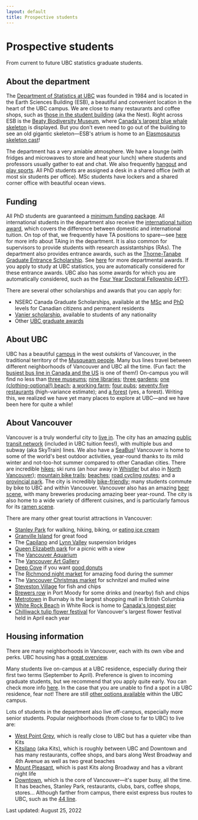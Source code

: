 ```yaml
---
layout: default
title: Prospective students
---
```


# Prospective students

From current to future UBC statistics graduate students.


## About the department

The [Department of Statistics at UBC](https://www.stat.ubc.ca/)
was founded in 1984 and is located in the Earth Sciences Building (ESB),
a beautiful and convenient location in the heart of the UBC campus.
We are close to many restaurants and coffee shops,
such as [those in the student building](https://visit.ubc.ca/eat-drink-and-stay/restaurants/food-courts/ams-nest-food-court/) (aka the Nest).
Right across ESB is the [Beaty Biodiversity Museum](https://beatymuseum.ubc.ca/),
where [Canada's largest blue whale skeleton](http://www.cetacea.ca/ubc-blue-whale.html) is displayed.
But you don't even need to go out of the building to see an old gigantic skeleton&mdash;ESB's atrium is home to an
[Elasmosaurus skeleton cast](https://science.ubc.ca/news/ubc-museum-welcomes-ancient-sea-monster)!

The department has a very amiable atmosphere.
We have a lounge (with fridges and microwaves to store and heat your lunch)
where students and professors usually gather to eat and chat.
We also frequently [hangout](/hangouts) and [play sports](/sports).
All PhD students are assigned a desk in a shared office
(with at most six students per office).
MSc students have lockers and a shared corner office with beautiful ocean views.



## Funding

All PhD students are guaranteed a
[minimum funding package](https://www.grad.ubc.ca/awards/minimum-funding-policy-phd-students).
All international students in the department also receive the
[international tuition award](https://www.grad.ubc.ca/awards/international-tuition-award),
which covers the difference between domestic and international tuition.
On top of that,
we frequently have TA positions to spare&mdash;see
[here](/ta) for more info about TAing in the department.
It is also common for supervisors to provide students with
research assistantships (RAs).
The department also provides entrance awards, such as the
[Thorne-Tanabe Graduate Entrance Scholarship](https://www.stat.ubc.ca/anona-thorne-and-takao-tanabe-graduate-entrance-scholarship).
See [here](https://www.stat.ubc.ca/award-descriptions) for more departmental awards.
If you apply to study at UBC statistics,
you are automatically considered for these entrance awards.
UBC also has some awards for which you are automatically considered,
such as the
[Four Year Doctoral Fellowship (4YF)](https://www.grad.ubc.ca/awards/four-year-doctoral-fellowship-4yf).

There are several other scholarships and awards that you can apply for:
- NSERC Canada Graduate Scholarships, available at the
[MSc](https://www.nserc-crsng.gc.ca/students-etudiants/pg-cs/cgsm-bescm_eng.asp)
and [PhD](https://www.nserc-crsng.gc.ca/students-etudiants/pg-cs/cgsd-bescd_eng.asp)
levels for Canadian citizens and permanent residents
- [Vanier scholarship](https://vanier.gc.ca/en/home-accueil.html),
available to students of any nationality
- Other [UBC graduate awards](https://www.grad.ubc.ca/scholarships-awards-funding/award-opportunities)



## About UBC

UBC has a beautiful [campus](https://www.ubc.ca/our-campuses/vancouver/)
in the west outskirts of Vancouver,
in the traditional territory of the [Musqueam people](http://www.musqueam.bc.ca/).
Many bus lines travel between different neighborhoods of
Vancouver and UBC all the time.
(Fun fact: the
[busiest bus line in Canada and the US](https://en.wikipedia.org/wiki/99_B-Line)
is one of them!)
On-campus you will find no less
than [three museums](https://visit.ubc.ca/see-and-do/museums-and-art-galleries/);
[nine libraries](https://students.ubc.ca/ubclife/which-ubc-library-you);
[three gardens](https://visit.ubc.ca/see-and-do/gardens-and-nature/);
[one (clothing-optional!) beach](https://visit.ubc.ca/see-and-do/gardens-and-nature/wreck-beach/);
[a working farm](https://ubcfarm.ubc.ca/);
[four pubs](https://wiki.ubc.ca/Bars_and_Pubs_on_Campus);
[seventy five restaurants](https://visit.ubc.ca/eat-drink-and-stay/restaurants/)
(high-variance estimate);
and [a forest](http://www.metrovancouver.org/services/parks/parks-greenways-reserves/pacific-spirit-regional-park)
(yes, a forest).
Writing this, we realized we have yet many places to explore at UBC&mdash;and
we have been here for quite a while!




<!--
## Funding

As per [UBC's guidelines](https://www.grad.ubc.ca/awards/minimum-funding-policy-phd-students),
all graduate students are offered at least $22,000CAD per year.
These come from a combination of scholarships, TAships, and RAships.
What this means is that the funding might be contingent on you
working as a TA, for example, but that the department guarantees
PhD students in the department are also offered tuition waivers.
-->


## About Vancouver

Vancouver is a truly wonderful city to
[live in](https://globalnews.ca/news/5055257/vancouver-third-quality-of-life/).
The city has an amazing
[public transit network](https://en.wikipedia.org/wiki/TransLink_(British_Columbia))
(included in UBC tuition fees!),
with multiple bus and subway (aka SkyTrain) lines.
We also have a [SeaBus](https://en.wikipedia.org/wiki/SeaBus)!
Vancouver is home to some of the world's best outdoor activities,
year-round thanks to its mild winter and not-too-hot summer
compared to other Canadian cities.
There are incredible [hikes](https://www.vancouvertrails.com/);
ski runs (an hour away in [Whistler](https://www.whistlerblackcomb.com/)
but also in [North Vancouver](https://www.vancouversnorthshore.com/activity/skiing-snowboarding/));
[mountain bike trails](https://www.whistler.com/activities/biking/);
[beaches](https://vancouver.ca/parks-recreation-culture/beaches.aspx);
[road cycling routes](https://coachpowell.ca/vancouver-cycling-routes/);
and a [provincial park](https://bcparks.ca/explore/parkpgs/garibaldi/).
The city is incredibly [bike-friendly](https://vancouver.ca/streets-transportation/cycling-routes-maps-and-trip-planner.aspx);
many students commute by bike to UBC and within Vancouver.
Vancouver also has an amazing
[beer scene](https://www.vancouverplanner.com/craft-beer-vancouver-your-complete-guide/),
with many breweries producing amazing beer year-round.
The city is also home to a wide variety of different cuisines,
and is particularly famous for its
[ramen scene](https://nypost.com/2016/01/05/use-your-noodle-to-conquer-vancouvers-ramen-scene/).


There are many other great tourist attractions in Vancouver:
- [Stanley Park](https://vancouver.ca/parks-recreation-culture/stanley-park.aspx)
for walking, hiking, biking, or
[eating ice cream](https://prospectpoint.com/dining/)
- [Granville Island](https://granvilleisland.com/) for great food
- The [Capilano](https://www.capbridge.com/)
and [Lynn Valley](https://lynncanyon.ca/) suspension bridges
- [Queen Elizabeth park](https://vancouver.ca/parks-recreation-culture/queen-elizabeth-park.aspx) for a picnic with a view
- The [Vancouver Aquarium](https://www.vanaqua.org/)
- The [Vancouver Art Gallery](https://www.vanartgallery.bc.ca/)
- [Deep Cove](https://www.vancouversnorthshore.com/neighbourhood/deep-cove/)
if you want [good donuts](https://honeydoughnuts.com/)
- The [Richmond night market](https://richmondnightmarket.com/) for amazing food
during the summer
- The [Vancouver Christmas market](https://www.vancouverchristmasmarket.com/)
for schnitzel and mulled wine
- [Steveston Village](https://www.visitrichmondbc.com/things-to-do/steveston-village/)
for fish and chips
- [Brewers row](https://bcaletrail.ca/ale-trails/port-moody/) in Port Moody for some drinks and (nearby) fish and chips
- [Metrotown](https://metropolisatmetrotown.com/en/) in Burnaby is the largest shopping mall in British Columbia
- [White Rock Beach](https://explorewhiterock.com/see/the-beach/) in White Rock is home to [Canada's longest pier](https://www.whiterockcity.ca/797/White-Rock-Pier)
- [Chilliwack tulip flower festival](https://vancouversbestplaces.com/events-calendar/festivals-and-events/tulips-of-the-valley/)
for Vancouver's largest flower festival held in April each year



## Housing information

There are many neighborhoods in Vancouver,
each with its own vibe and perks.
UBC housing has a
[great overview](https://vancouver.housing.ubc.ca/other-housing/off-campus-housing/).

Many students live on-campus at a UBC residence,
especially during their first two terms (September to April).
Preference is given to incoming graduate students,
but we recommend that you apply quite early.
You can check more info
[here](https://vancouver.housing.ubc.ca/getting-started/graduate-students/).
In the case that you are unable to find a spot in a UBC residence, fear not!
There are still
[other options available](https://vancouver.housing.ubc.ca/other-housing/more-campus-housing/)
within the UBC campus.

Lots of students in the department also live off-campus,
especially more senior students.
Popular neighborhoods (from close to far to UBC) to live are:
- [West Point Grey](https://vancouver.ca/news-calendar/point-grey.aspx),
which is really close to UBC but has a quieter vibe than Kits
- [Kitsilano](https://vancouver.ca/news-calendar/kitsilano.aspx)
(aka Kits), which is roughly between UBC and Downtown and has many
restaurants, coffee shops, and bars along West Broadway and 4th Avenue
as well as two great beaches
- [Mount Pleasant](https://vancouver.ca/news-calendar/mount-pleasant.aspx),
which is past Kits along Broadway and has a vibrant night life
- [Downtown](https://vancouver.ca/news-calendar/downtown.aspx),
which is the core of Vancouver&mdash;it's super busy, all the time.
It has beaches, Stanley Park, restaurants, clubs, bars, coffee shops,
stores...
Although farther from campus, there exist express bus routes to UBC,
such as the [44 line](https://translink.fandom.com/wiki/Route_44).


Last updated: August 25, 2022
